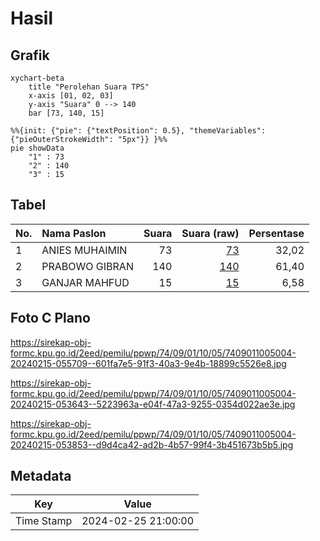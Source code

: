 # Hasil

## Grafik

```mermaid
xychart-beta
    title "Perolehan Suara TPS"
    x-axis [01, 02, 03]
    y-axis "Suara" 0 --> 140
    bar [73, 140, 15]
```

```mermaid
%%{init: {"pie": {"textPosition": 0.5}, "themeVariables": {"pieOuterStrokeWidth": "5px"}} }%%
pie showData
    "1" : 73
    "2" : 140
    "3" : 15
```

## Tabel

| No. | Nama Paslon    | Suara | Suara (raw) | Persentase |
|:--- |:-------------- | -----:| -----------:| ----------:|
| 1   | ANIES MUHAIMIN | 73    | [73][p-1]   | 32,02      |
| 2   | PRABOWO GIBRAN | 140   | [140][p-2]  | 61,40      |
| 3   | GANJAR MAHFUD  | 15    | [15][p-3]   | 6,58       |


[p-1]: https://github.com/gigit-pemilu/pemilu-2024-74-sulawesi-tenggara/blob/main/pilpres/hitung-suara/sub/74-sulawesi-tenggara/sub/09-konawe-utara/sub/01-asera/sub/1005-wanggudu/sub/004-tps/sub/paslon-1.txt
[p-2]: https://github.com/gigit-pemilu/pemilu-2024-74-sulawesi-tenggara/blob/main/pilpres/hitung-suara/sub/74-sulawesi-tenggara/sub/09-konawe-utara/sub/01-asera/sub/1005-wanggudu/sub/004-tps/sub/paslon-2.txt
[p-3]: https://github.com/gigit-pemilu/pemilu-2024-74-sulawesi-tenggara/blob/main/pilpres/hitung-suara/sub/74-sulawesi-tenggara/sub/09-konawe-utara/sub/01-asera/sub/1005-wanggudu/sub/004-tps/sub/paslon-3.txt

## Foto C Plano

https://sirekap-obj-formc.kpu.go.id/2eed/pemilu/ppwp/74/09/01/10/05/7409011005004-20240215-055709--601fa7e5-91f3-40a3-9e4b-18899c5526e8.jpg

https://sirekap-obj-formc.kpu.go.id/2eed/pemilu/ppwp/74/09/01/10/05/7409011005004-20240215-053643--5223963a-e04f-47a3-9255-0354d022ae3e.jpg

https://sirekap-obj-formc.kpu.go.id/2eed/pemilu/ppwp/74/09/01/10/05/7409011005004-20240215-053853--d9d4ca42-ad2b-4b57-99f4-3b451673b5b5.jpg


## Metadata

| Key        | Value               |
| ---------- | ------------------- |
| Time Stamp | 2024-02-25 21:00:00 |



